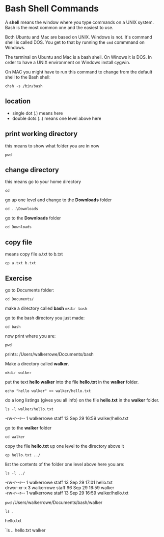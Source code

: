 # Bash Shell Commands

A **shell** means the window where you type commands on a UNIX system.  Bash is the most common one and the easiest to use.  

Both Ubuntu and Mac are based on UNIX.  Windows is not.  It's command shell is called DOS.  You get to that by running the `cmd` commmand on Windows.

The terminal on Ubuntu and Mac is a bash shell.  On Winows it is DOS.  In order to have a UNIX environment on Windows install cygwin.

On MAC you might have to run this command to change from the default shell to the Bash shell:

`chsh -s /bin/bash`

## location

* single dot (.) means here
* double dots (..) means one level above here

## print working directory

this means to show what folder you are in now

`pwd`

## change directory

this means go to your home directory

`cd`

go up one level and change to the **Downloads** folder

`cd ..\Downloads`

go to the **Downloads** folder

`cd Downloads`


## copy file

means copy file a.txt to b.txt

`cp a.txt b.txt`


## Exercise

go to Documents folder:

`cd Documents/`

make a directory called **bash**
`mkdir bash`

go to the bash directory you just made:

`cd bash`

now print where you are:

`pwd`

prints:
/Users/walkerrowe/Documents/bash

Make a directory called **walker**.

`mkdir walker`

put the text **hello walker** into the file **hello.txt** in the **walker** folder.

`echo "hello walker" >> walker/hello.txt`

do a long listings (gives you all info) on the file **hello.txt** in the **walker** folder.

`ls -l walker/hello.txt`

-rw-r--r--  1 walkerrowe  staff  13 Sep 29 16:59 walker/hello.txt

go to the **walker** folder

`cd walker`

copy the file **hello.txt** up one level to the directory above it

`cp hello.txt ../`

list the contents of the folder one level above here you are:

`ls -l ../`
 
-rw-r--r--  1 walkerrowe  staff  13 Sep 29 17:01 hello.txt\
drwxr-xr-x  3 walkerrowe  staff  96 Sep 29 16:59 walker\
-rw-r--r--  1 walkerrowe  staff  13 Sep 29 16:59 walker/hello.txt


`pwd`
/Users/walkerrowe/Documents/bash/walker

`ls .`

hello.txt

`ls ..
hello.txt	walker

